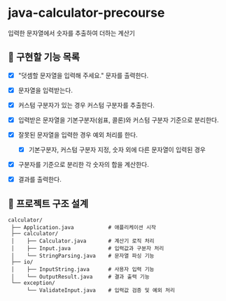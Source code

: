 # java-calculator-precourse
입력한 문자열에서 숫자를 추출하여 더하는 계산기

## 📌 구현할 기능 목록
- [x] "덧셈할 문자열을 입력해 주세요." 문자를 출력한다. 
- [x] 문자열을 입력받는다.
- [x] 커스텀 구분자가 있는 경우 커스텀 구분자를 추출한다.
- [x] 입력받은 문자열을 기본구분자(쉼표, 콜론)와 커스텀 구분자 기준으로 분리한다.
- [x] 잘못된 문자열을 입력한 경우 예외 처리를 한다.
    - [x] 기본구분자, 커스텀 구분자 지정, 숫자 외에 다른 문자열이 입력된 경우
- [x] 구분자를 기준으로 분리한 각 숫자의 합을 계산한다.
- [x] 결과를 출력한다.


## 📂 프로젝트 구조 설계
```plaintext
calculator/
 ├── Application.java           # 애플리케이션 시작
 ├── calculator/                
 │    ├── Calculator.java       # 계산기 로직 처리
 │    ├── Input.java            # 입력값과 구분자 처리
 │    └── StringParsing.java    # 문자열 파싱 기능
 ├── io/ 
 │    ├── InputString.java      # 사용자 입력 기능
 │    └── OutputResult.java     # 결과 출력 기능
 └── exception/                
      └── ValidateInput.java    # 입력값 검증 및 예외 처리
```
